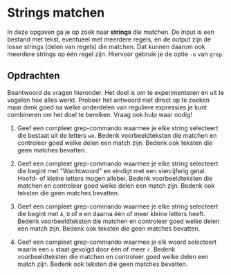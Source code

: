 # Strings matchen

In deze opgaven ga je op zoek naar **strings** die matchen. De input is een bestand met tekst, eventueel met meerdere regels, en de output zijn de losse strings (delen van regels) die matchen. Dat kunnen daarom ook meerdere strings op één regel zijn. Hiervoor gebruik je de optie `-o` van `grep`.

## Opdrachten

Beantwoord de vragen hieronder. Het doel is om te experimenteren en uit te vogelen hoe alles werkt. Probeer het antwoord niet direct op te zoeken maar denk goed na welke onderdelen van reguliere expressies je kunt combineren om het doel te bereiken. Vraag ook hulp waar nodig!

1.  Geef een compleet grep-commando waarmee je elke string selecteert die bestaat uit de letters `we`. Bedenk voorbeeldteksten die matchen en controleer goed welke delen een match zijn. Bedenk ook teksten die geen matches bevatten.

2.  Geef een compleet grep-commando waarmee je elke string selecteert die begint met "Wachtwoord" en eindigt met een viercijferig getal. Hoofd- of kleine letters mogen allebei. Bedenk voorbeeldteksten die matchen en controleer goed welke delen een match zijn. Bedenk ook teksten die geen matches bevatten.

3.  Geef een compleet grep-commando waarmee je elke string selecteert die begint met `A`, `D` of `W` en daarna één of meer kleine letters heeft. Bedenk voorbeeldteksten die matchen en controleer goed welke delen een match zijn. Bedenk ook teksten die geen matches bevatten.

4.  Geef een compleet grep-commando waarmee je elk woord selecteert waarin een `o` staat gevolgd door één of meer `r`. Bedenk voorbeeldteksten die matchen en controleer goed welke delen een match zijn. Bedenk ook teksten die geen matches bevatten.
